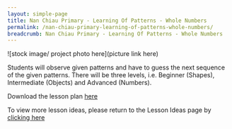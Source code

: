 ```yaml
---
layout: simple-page
title: Nan Chiau Primary - Learning Of Patterns - Whole Numbers
permalink: /nan-chiau-primary-learning-of-patterns-whole-numbers/
breadcrumb: Nan Chiau Primary - Learning Of Patterns - Whole Numbers
---
```


![stock image/ project photo here](picture link here)

Students will observe given patterns and have to guess the next sequence of the given patterns. There will be three levels, i.e. Beginner (Shapes), Intermediate (Objects) and Advanced (Numbers).

Download the lesson plan [here](/files/lesson-plans/primary-schools/math/nan-chiau-primary-learning-of-patterns-whole-numbers.pdf)

To view more lesson ideas, please return to the Lesson Ideas page by [clicking here](/in-schools/digital-maker/lesson-ideas-primary/)
